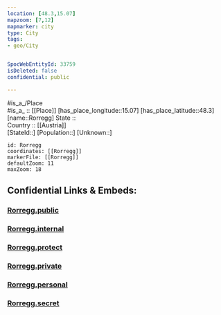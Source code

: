 ```yaml
---
location: [48.3,15.07] 
mapzoom: [7,12] 
mapmarker: city 
type: City
tags:
- geo/City


SpocWebEntityId: 33759
isDeleted: false
confidential: public

---
```

#is_a_/Place  
#is_a_ :: [[Place]] 
[has_place_longitude::15.07] 
[has_place_latitude::48.3] 
[name::Rorregg] 
State ::  
Country :: [[Austria]]  
[StateId::] 
[Population::] 
[Unknown::] 


```leaflet
id: Rorregg
coordinates: [[Rorregg]] 
markerFile: [[Rorregg]] 
defaultZoom: 11 
maxZoom: 18
```


## Confidential Links & Embeds: 

### [Rorregg.public](/_public/\Earth\Continent\Europe\Europe~Central\Austria\Austrias_States\Niederösterreich\CityRorregg.public.md) 

### [Rorregg.internal](/_internal/\Earth\Continent\Europe\Europe~Central\Austria\Austrias_States\Niederösterreich\CityRorregg.internal.md) 

### [Rorregg.protect](/_protect/\Earth\Continent\Europe\Europe~Central\Austria\Austrias_States\Niederösterreich\CityRorregg.protect.md) 

### [Rorregg.private](/_private/\Earth\Continent\Europe\Europe~Central\Austria\Austrias_States\Niederösterreich\CityRorregg.private.md) 

### [Rorregg.personal](/_personal/\Earth\Continent\Europe\Europe~Central\Austria\Austrias_States\Niederösterreich\CityRorregg.personal.md) 

### [Rorregg.secret](/_secret/\Earth\Continent\Europe\Europe~Central\Austria\Austrias_States\Niederösterreich\CityRorregg.secret.md)

